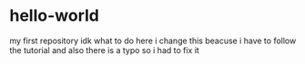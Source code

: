 # hello-world
my first repository
idk what to do here
i change this beacuse i have to follow the tutorial
and also there is a typo so i had to fix it
